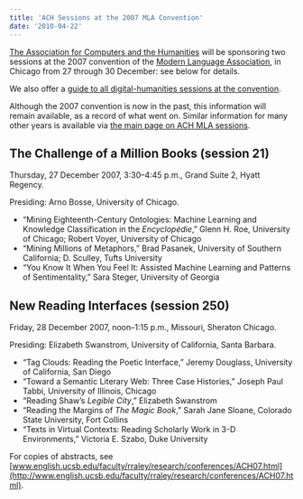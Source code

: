 ```yaml
---
title: 'ACH Sessions at the 2007 MLA Convention'
date: '2010-04-22'
---
```

[The Association for Computers and the Humanities](http://ach.org) will be sponsoring two sessions at the 2007 convention of the [Modern Language Association](http://www.mla.org/), in Chicago from 27 through 30 December: see below for details.

We also offer a [guide to all digital-humanities sessions at the convention](?q=node/64).

Although the 2007 convention is now in the past, this information will remain available, as a record of what went on. Similar information for many other years is available via [the main page on ACH MLA sessions](?q=node/25).

The Challenge of a Million Books (session 21)
---------------------------------------------

Thursday, 27 December 2007, 3:30–4:45 p.m., Grand Suite 2, Hyatt Regency.

Presiding: Arno Bosse, University of Chicago.

- “Mining Eighteenth-Century Ontologies: Machine Learning and Knowledge Classification in the *Encyclopédie*,” Glenn H. Roe, University of Chicago; Robert Voyer, University of Chicago
- “Mining Millions of Metaphors,” Brad Pasanek, University of Southern California; D. Sculley, Tufts University
- “You Know It When You Feel It: Assisted Machine Learning and Patterns of Sentimentality,” Sara Steger, University of Georgia

New Reading Interfaces (session 250)
------------------------------------

Friday, 28 December 2007, noon–1:15 p.m., Missouri, Sheraton Chicago.

Presiding: Elizabeth Swanstrom, University of California, Santa Barbara.

- “Tag Clouds: Reading the Poetic Interface,” Jeremy Douglass, University of California, San Diego
- “Toward a Semantic Literary Web: Three Case Histories,” Joseph Paul Tabbi, University of Illinois, Chicago
- “Reading Shaw’s *Legible City*,” Elizabeth Swanstrom
- “Reading the Margins of *The Magic Book*,” Sarah Jane Sloane, Colorado State University, Fort Collins
- “Texts in Virtual Contexts: Reading Scholarly Work in 3-D Environments,” Victoria E. Szabo, Duke University

For copies of abstracts, see [www.english.ucsb.edu/faculty/rraley/research/conferences/ACH07.html](http://www.english.ucsb.edu/faculty/rraley/research/conferences/ACH07.html).